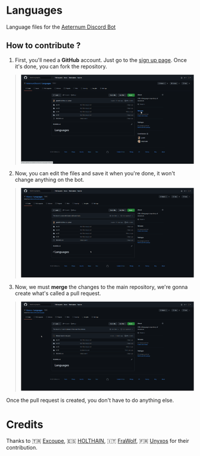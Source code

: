 # Languages
Language files for the [Aeternum Discord Bot](https://discord.gg/J3PSURQ8xZ)

## How to contribute ?

1. First, you'll need a **GitHub** account. Just go to the [sign up page](https://github.com/signup). Once it's done, you can fork the repository.
   
> ![Fork gif](images/fork.gif)

2. Now, you can edit the files and save it when you're done, it won't change anything on the bot.

> ![Edit file gif](images/edit_file.gif)

3. Now, we must **merge** the changes to the main repository, we're gonna create what's called a pull request.

> ![Pull request gif](images/pull_request.gif)

Once the pull request is created, you don't have to do anything else.

# Credits

Thanks to 🇹🇷 [Excoupe](https://github.com/excoupe), 🇪🇸 [HOLTHAIN](https://github.com/HOLTHAIN), 🇮🇹 [FraWolf](https://github.com//FraWolf), 🇫🇷 [Unyxos](https://github.com/Unyxos) for their contribution.
